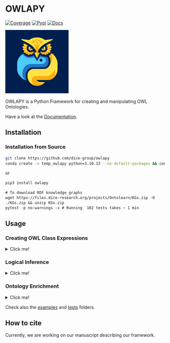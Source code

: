 # OWLAPY
[![Coverage](https://img.shields.io/badge/coverage-78%25-green)](https://dice-group.github.io/owlapy/usage/further_resources.html#coverage-report)
[![Pypi](https://img.shields.io/badge/pypi-1.2.2-blue)](https://pypi.org/project/owlapy/1.2.2/)
[![Docs](https://img.shields.io/badge/documentation-1.2.2-yellow)](https://dice-group.github.io/owlapy/usage/main.html)

![OWLAPY](docs/_static/images/owlapy_logo.png)

OWLAPY is a Python Framework for creating and manipulating OWL Ontologies.

Have a look at the [Documentation](https://dice-group.github.io/owlapy/).

## Installation

### Installation from Source
``` bash
git clone https://github.com/dice-group/owlapy
conda create -n temp_owlapy python=3.10.13 --no-default-packages && conda activate temp_owlapy && pip3 install -e .
```
or
```bash
pip3 install owlapy
```


```shell
# To download RDF knowledge graphs
wget https://files.dice-research.org/projects/Ontolearn/KGs.zip -O ./KGs.zip && unzip KGs.zip
pytest -p no:warnings -x # Running  102 tests takes ~ 1 min
```

## Usage


### Creating OWL Class Expressions
<details><summary> Click me! </summary>

```python
from owlapy.class_expression import OWLClass, OWLObjectIntersectionOf, OWLObjectSomeValuesFrom
from owlapy.owl_property import OWLObjectProperty
from owlapy import owl_expression_to_sparql, owl_expression_to_dl
from owlapy.owl_ontology_manager import OntologyManager
from owlapy.owl_axiom import OWLDeclarationAxiom, OWLClassAssertionAxiom
from owlapy.owl_individual import OWLNamedIndividual, IRI

# Using owl classes to create a complex class expression
male = OWLClass("http://example.com/society#male")
hasChild = OWLObjectProperty("http://example.com/society#hasChild")
hasChild_male = OWLObjectSomeValuesFrom(hasChild, male)
teacher = OWLClass("http://example.com/society#teacher")
teacher_that_hasChild_male = OWLObjectIntersectionOf([hasChild_male, teacher])

# You can render and print owl class expressions in Description Logics syntax or convert it to SPARQL for example. 
print(owl_expression_to_dl(teacher_that_hasChild_male)) # (∃ hasChild.male) ⊓ teacher
print(owl_expression_to_sparql(teacher_that_hasChild_male)) #  SELECT DISTINCT ?x WHERE {  ?x <http://example.com/society#hasChild> ?s_1 . ?s_1 a <http://example.com/society#male> . ?x a <http://example.com/society#teacher> .  } }

# Create an Ontology, add the axioms and save the Ontology.
manager = OntologyManager()
new_iri = IRI.create("file:/example_ontology.owl")
ontology = manager.create_ontology(new_iri)

john = OWLNamedIndividual("http://example.com/society#john")
male_declaration_axiom = OWLDeclarationAxiom(male)
hasChild_declaration_axiom = OWLDeclarationAxiom(hasChild)
john_declaration_axiom = OWLDeclarationAxiom(john)
john_a_male_assertion_axiom = OWLClassAssertionAxiom(john, male)
ontology.add_axiom([male_declaration_axiom, hasChild_declaration_axiom, john_declaration_axiom, john_a_male_assertion_axiom])
ontology.save()

```

Every OWL object that can be used to classify individuals, is considered a class expression and 
inherits from [OWLClassExpression](https://dice-group.github.io/owlapy/autoapi/owlapy/class_expression/class_expression/index.html#owlapy.class_expression.class_expression.OWLClassExpression) 
class. In the above examples we have introduced 3 types of class expressions: 
- [OWLClass](https://dice-group.github.io/owlapy/autoapi/owlapy/class_expression/owl_class/index.html#owlapy.class_expression.owl_class.OWLClass), 
- [OWLObjectSomeValuesFrom](https://dice-group.github.io/owlapy/autoapi/owlapy/class_expression/restriction/index.html#owlapy.class_expression.restriction.OWLObjectSomeValuesFrom)
- [OWLObjectIntersectionOf](https://dice-group.github.io/owlapy/autoapi/owlapy/class_expression/nary_boolean_expression/index.html#owlapy.class_expression.nary_boolean_expression.OWLObjectIntersectionOf).

Like we showed in this example, you can create all kinds of class expressions using the 
OWL objects in [owlapy api](https://dice-group.github.io/owlapy/autoapi/owlapy/index.html).

</details>

### Logical Inference

<details><summary> Click me! </summary>

```python
from owlapy.owl_ontology_manager import OntologyManager
from owlapy.owl_reasoner import SyncReasoner
from owlapy.static_funcs import stopJVM

ontology_path = "KGs/Family/family-benchmark_rich_background.owl"
# Available OWL Reasoners: 'HermiT', 'Pellet', 'JFact', 'Openllet'
reasoner = SyncReasoner(ontology = ontology_path, reasoner="Pellet")
onto = OntologyManager().load_ontology(ontology_path)
# Iterate over defined owl Classes in the signature
for i in onto.classes_in_signature():
    # Performing type inference with Pellet
    instances=sync_reasoner.instances(i,direct=False)
    print(f"Class:{i}\t Num instances:{len(instances)}")
stopJVM()
```

</details>

### Ontology Enrichment

<details><summary> Click me! </summary>

An Ontology can be enriched by inferring many different axioms.
```python
from owlapy.owl_reasoner import SyncReasoner
from owlapy.static_funcs import stopJVM

sync_reasoner = SyncReasoner(ontology="KGs/Family/family-benchmark_rich_background.owl", reasoner="Pellet")
# Infer missing class assertions
sync_reasoner.infer_axioms_and_save(output_path="KGs/Family/inferred_family-benchmark_rich_background.ttl",
                       output_format="ttl",
                       inference_types=[
                           "InferredClassAssertionAxiomGenerator",
                           "InferredEquivalentClassAxiomGenerator",
                           "InferredDisjointClassesAxiomGenerator",
                                        "InferredSubClassAxiomGenerator",
                                        "InferredInverseObjectPropertiesAxiomGenerator",
                                        "InferredEquivalentClassAxiomGenerator"])
stopJVM()
```

</details>


Check also the [examples](https://github.com/dice-group/owlapy/tree/develop/examples) and [tests](https://github.com/dice-group/owlapy/tree/develop/tests) folders.

## How to cite
Currently, we are working on our manuscript describing our framework.
